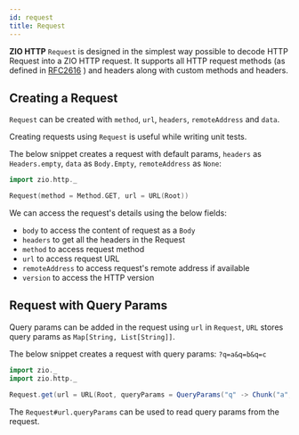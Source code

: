 ```yaml
---
id: request
title: Request
---
```

 
**ZIO HTTP** `Request` is designed in the simplest way possible to decode HTTP Request into a ZIO HTTP request. It supports all HTTP request methods (as defined in [RFC2616](https://datatracker.ietf.org/doc/html/rfc2616) ) and headers along with custom methods and headers.

## Creating a Request

`Request` can be created with `method`, `url`, `headers`, `remoteAddress` and `data`. 

Creating requests using `Request` is useful while writing unit tests.

The below snippet creates a request with default params, `headers` as `Headers.empty`, `data` as `Body.Empty`, `remoteAddress` as `None`:

```scala mdoc
import zio.http._

Request(method = Method.GET, url = URL(Root))
```

We can access the request's details using the below fields:

- `body` to access the content of request as a `Body`
- `headers` to get all the headers in the Request
- `method` to access request method
- `url` to access request URL
- `remoteAddress` to access request's remote address if available
- `version` to access the HTTP version

## Request with Query Params

Query params can be added in the request using `url` in `Request`, `URL` stores query params as `Map[String, List[String]]`.

The below snippet creates a request with query params: `?q=a&q=b&q=c` 

```scala mdoc:compile-only
import zio._
import zio.http._

Request.get(url = URL(Root, queryParams = QueryParams("q" -> Chunk("a","b","c"))))
```

The `Request#url.queryParams` can be used to read query params from the request.
